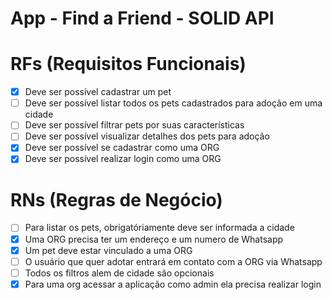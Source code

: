 # App - Find a Friend - SOLID API

# RFs (Requisitos Funcionais)

- [x] Deve ser possível cadastrar um pet
- [ ] Deve ser possível listar todos os pets cadastrados para adoção em uma cidade
- [ ] Deve ser possível filtrar pets por suas características
- [ ] Deve ser possível visualizar detalhes dos pets para adoção
- [x] Deve ser possível se cadastrar como uma ORG
- [x] Deve ser possível realizar login como uma ORG

# RNs (Regras de Negócio)

- [ ] Para listar os pets, obrigatóriamente deve ser informada a cidade
- [x] Uma ORG precisa ter um endereço e um numero de Whatsapp
- [x] Um pet deve estar vinculado a uma ORG
- [ ] O usuário que quer adotar entrará em contato com a ORG via Whatsapp
- [ ] Todos os filtros alem de cidade são opcionais
- [x] Para uma org acessar a aplicação como admin ela precisa realizar login

